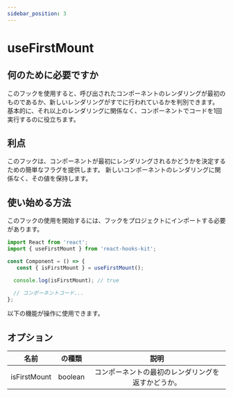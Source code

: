 ```yaml
---
sidebar_position: 3
---
```


# useFirstMount

## 何のために必要ですか

このフックを使用すると、呼び出されたコンポーネントのレンダリングが最初のものであるか、新しいレンダリングがすでに行われているかを判別できます。 基本的に、それ以上のレンダリングに関係なく、コンポーネントでコードを1回実行するのに役立ちます。

## 利点

このフックは、コンポーネントが最初にレンダリングされるかどうかを決定するための簡単なフラグを提供します。 新しいコンポーネントのレンダリングに関係なく、その値を保持します。

## 使い始める方法

このフックの使用を開始するには、フックをプロジェクトにインポートする必要があります。

```jsx
import React from 'react';
import { useFirstMount } from 'react-hooks-kit';

const Component = () => {
   const { isFirstMount } = useFirstMount();

  console.log(isFirstMount); // true

  // コンポーネントコード...
};
```

以下の機能が操作に使用できます。

## オプション

| 名前 | の種類 | 説明 |
| :---: | :---: | :---: |
| isFirstMount | boolean | コンポーネントの最初のレンダリングを返すかどうか。 |
